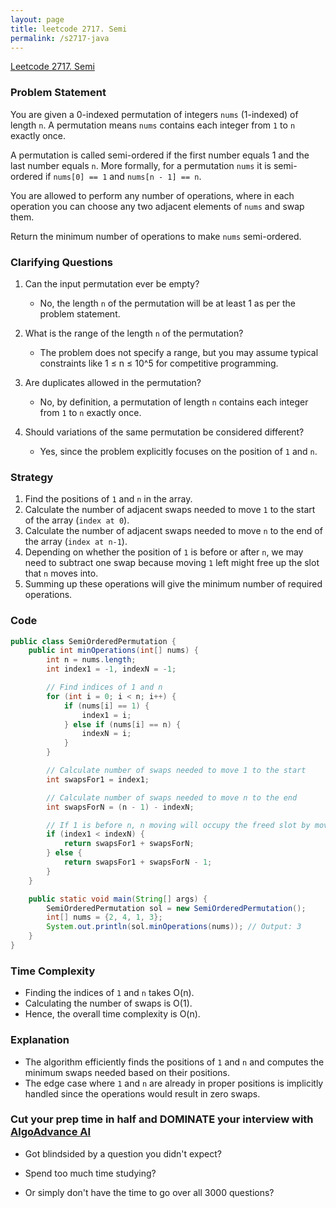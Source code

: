 ```yaml
---
layout: page
title: leetcode 2717. Semi
permalink: /s2717-java
---
```

[Leetcode 2717. Semi](https://algoadvance.github.io/algoadvance/l2717)
### Problem Statement
You are given a 0-indexed permutation of integers `nums` (1-indexed) of length `n`. A permutation means `nums` contains each integer from `1` to `n` exactly once.

A permutation is called semi-ordered if the first number equals 1 and the last number equals `n`. More formally, for a permutation `nums` it is semi-ordered if `nums[0] == 1` and `nums[n - 1] == n`.

You are allowed to perform any number of operations, where in each operation you can choose any two adjacent elements of `nums` and swap them.

Return the minimum number of operations to make `nums` semi-ordered.

### Clarifying Questions
1. Can the input permutation ever be empty?
   - No, the length `n` of the permutation will be at least 1 as per the problem statement.
   
2. What is the range of the length `n` of the permutation?
   - The problem does not specify a range, but you may assume typical constraints like 1 ≤ n ≤ 10^5 for competitive programming.

3. Are duplicates allowed in the permutation?
   - No, by definition, a permutation of length `n` contains each integer from `1` to `n` exactly once.

4. Should variations of the same permutation be considered different?
   - Yes, since the problem explicitly focuses on the position of `1` and `n`.

### Strategy
1. Find the positions of `1` and `n` in the array.
2. Calculate the number of adjacent swaps needed to move `1` to the start of the array (`index at 0`).
3. Calculate the number of adjacent swaps needed to move `n` to the end of the array (`index at n-1`).
4. Depending on whether the position of `1` is before or after `n`, we may need to subtract one swap because moving `1` left might free up the slot that `n` moves into.
5. Summing up these operations will give the minimum number of required operations.

### Code
```java
public class SemiOrderedPermutation {
    public int minOperations(int[] nums) {
        int n = nums.length;
        int index1 = -1, indexN = -1;

        // Find indices of 1 and n
        for (int i = 0; i < n; i++) {
            if (nums[i] == 1) {
                index1 = i;
            } else if (nums[i] == n) {
                indexN = i;
            }
        }

        // Calculate number of swaps needed to move 1 to the start
        int swapsFor1 = index1;

        // Calculate number of swaps needed to move n to the end
        int swapsForN = (n - 1) - indexN;

        // If 1 is before n, n moving will occupy the freed slot by moving 1
        if (index1 < indexN) {
            return swapsFor1 + swapsForN;
        } else {
            return swapsFor1 + swapsForN - 1;
        }
    }

    public static void main(String[] args) {
        SemiOrderedPermutation sol = new SemiOrderedPermutation();
        int[] nums = {2, 4, 1, 3};
        System.out.println(sol.minOperations(nums)); // Output: 3
    }
}
```

### Time Complexity
- Finding the indices of `1` and `n` takes O(n).
- Calculating the number of swaps is O(1).
- Hence, the overall time complexity is O(n).

### Explanation
- The algorithm efficiently finds the positions of `1` and `n` and computes the minimum swaps needed based on their positions.
- The edge case where `1` and `n` are already in proper positions is implicitly handled since the operations would result in zero swaps.


### Cut your prep time in half and DOMINATE your interview with [AlgoAdvance AI](https://algoAdvance.com)

- Got blindsided by a question you didn't expect?

- Spend too much time studying?

- Or simply don't have the time to go over all 3000 questions?

